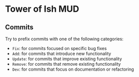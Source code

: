 # Tower of Ish MUD

## Commits

Try to prefix commits with one of the following categories:
- `Fix`: for commits focused on specific bug fixes
- `Add`: for commits that introduce new functionality
- `Update`: for commits that improve existing functionality
- `Remove`: for commits that remove existing functionality
- `Dev`: for commits that focus on documentation or refactoring